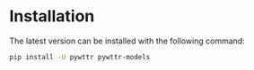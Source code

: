 # Installation

The latest version can be installed with the following command:

```bash
pip install -U pywttr pywttr-models
```

